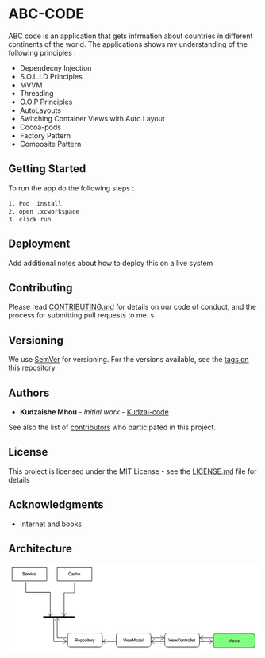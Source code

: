 # ABC-CODE

ABC code is an application that gets infrmation about countries in different continents of the world. The applications shows my understanding of the following principles : 

* Dependecny Injection
* S.O.L.I.D Principles
* MVVM
* Threading
* O.O.P Principles
* AutoLayouts
* Switching Container Views with Auto Layout
* Cocoa-pods
* Factory Pattern
* Composite Pattern

## Getting Started

To run the app do the following steps :


```
1. Pod  install
2. open .xcworkspace
3. click run
```

## Deployment

Add additional notes about how to deploy this on a live system

## Contributing

Please read [CONTRIBUTING.md](https://gist.github.com/PurpleBooth/b24679402957c63ec426) for details on our code of conduct, and the process for submitting pull requests to me.
s
## Versioning

We use [SemVer](http://semver.org/) for versioning. For the versions available, see the [tags on this repository](https://github.com/your/project/tags). 

## Authors

* **Kudzaishe Mhou** - *Initial work* - [Kudzai-code](https://github.com/kudzaiTnexus)

See also the list of [contributors](https://github.com/kudzaiTnexus) who participated in this project.

## License

This project is licensed under the MIT License - see the [LICENSE.md](LICENSE.md) file for details

## Acknowledgments

* Internet and books

## Architecture

![ABC-Code](https://github.com/kudzaiTnexus/ABC-CODE/blob/master/arch.png)
